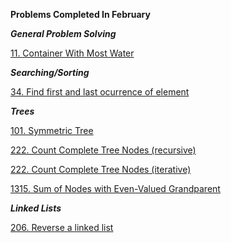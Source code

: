 **Problems Completed In February**

***General Problem Solving***

[11. Container With Most Water](https://github.com/AashrayAnand/LeetCode/blob/master/February%202020/p11.cpp)

***Searching/Sorting***

[34. Find first and last ocurrence of element](https://github.com/AashrayAnand/LeetCode/blob/master/February%202020/p34.cpp)


***Trees***

[101. Symmetric Tree](https://github.com/AashrayAnand/LeetCode/blob/master/February%202020/p101.cpp)

[222. Count Complete Tree Nodes (recursive)](https://github.com/AashrayAnand/LeetCode/blob/master/February%202020/p222.cpp)

[222. Count Complete Tree Nodes (iterative)](https://github.com/AashrayAnand/LeetCode/blob/master/February%202020/p222iterative.cpp)

[1315. Sum of Nodes with Even-Valued Grandparent](https://github.com/AashrayAnand/LeetCode/blob/master/February%202020/p1315.cpp)

***Linked Lists***

[206. Reverse a linked list](https://github.com/AashrayAnand/LeetCode/blob/master/February%202020/p206.cpp)


